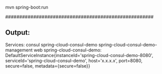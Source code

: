 mvn spring-boot:run

#####################################################
## Output:
Services:
consul
spring-cloud-consul-demo
spring-cloud-consul-demo-management
web
spring-cloud-consul-demo:
DefaultServiceInstance{instanceId='spring-cloud-consul-demo-8080', serviceId='spring-cloud-consul-demo', host='x.x.x.x', port=8080, secure=false, metadata={secure=false}}
